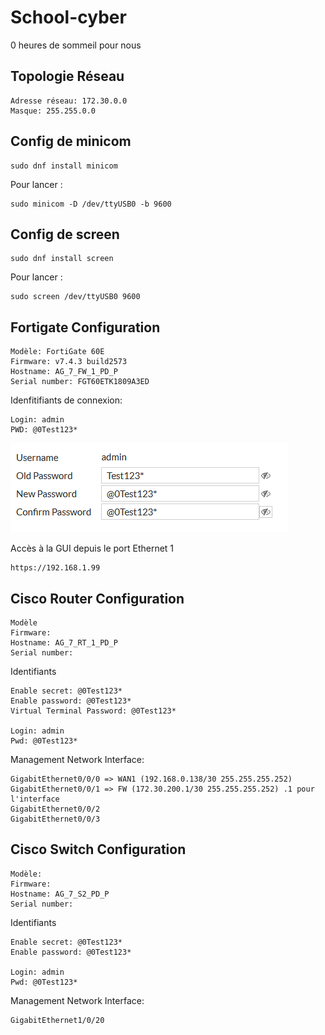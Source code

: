 # School-cyber

0 heures de sommeil pour nous


## Topologie Réseau

```
Adresse réseau: 172.30.0.0
Masque: 255.255.0.0
``` 

## Config de minicom


```
sudo dnf install minicom
```

Pour lancer :
```
sudo minicom -D /dev/ttyUSB0 -b 9600
```

## Config de screen

```
sudo dnf install screen
```

Pour lancer :

```
sudo screen /dev/ttyUSB0 9600
```

## Fortigate Configuration 

```
Modèle: FortiGate 60E
Firmware: v7.4.3 build2573
Hostname: AG_7_FW_1_PD_P
Serial number: FGT60ETK1809A3ED
```

Idenfitifiants de connexion: 
```
Login: admin
PWD: @0Test123*
```

![alt text](image.png)

Accès à la GUI depuis le port Ethernet 1
```
https://192.168.1.99
```

## Cisco Router Configuration

```
Modèle
Firmware:
Hostname: AG_7_RT_1_PD_P
Serial number: 
```

Identifiants
```
Enable secret: @0Test123*
Enable password: @0Test123*
Virtual Terminal Password: @0Test123*

Login: admin
Pwd: @0Test123*

```

Management Network Interface:

```
GigabitEthernet0/0/0 => WAN1 (192.168.0.138/30 255.255.255.252)
GigabitEthernet0/0/1 => FW (172.30.200.1/30 255.255.255.252) .1 pour l'interface
GigabitEthernet0/0/2
GigabitEthernet0/0/3
```

## Cisco Switch Configuration

```
Modèle:
Firmware:
Hostname: AG_7_S2_PD_P
Serial number: 
```

Identifiants

```
Enable secret: @0Test123*
Enable password: @0Test123*

Login: admin
Pwd: @0Test123*

```

Management Network Interface:

```
GigabitEthernet1/0/20
```

